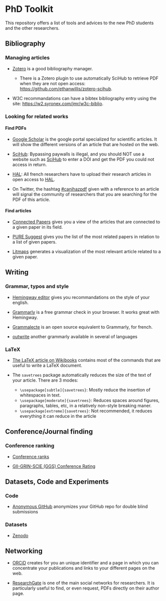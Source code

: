 # PhD Toolkit
This repository offers a list of tools and advices to the new PhD students and the other researchers.

## Bibliography

### Managing articles

* [Zotero](https://www.zotero.org/) is a good bibliography manager.
    * There is a Zotero plugin to use automatically SciHub to retrieve PDF when they are not open access: https://github.com/ethanwillis/zotero-scihub.

* W3C recommandations can have a bibtex bibliography entry using the site: https://w2.syronex.com/jmr/w3c-biblio.

### Looking for related works

#### Find PDFs

* [Google Scholar](https://scholar.google.com/) is the google portal specialized for scientific articles. It will show the different versions of an article that are hosted on the web.

* [SciHub](https://sci-hub.se/): Bypassing paywalls is illegal, and you should NOT use a website such as [SciHub](https://sci-hub.se/) to enter a DOI and get the PDF you could not access in return.

* [HAL](https://hal.archives-ouvertes.fr/): All french researchers have to upload their research articles in open access to [HAL](https://hal.archives-ouvertes.fr/).

* On Twitter, the hashtag [#canihazpdf](https://twitter.com/hashtag/canihazpdf) given with a reference to an article will signal the community of researchers that you are searching for the PDF of this article.

#### Find articles

* [Connected Papers](https://www.connectedpapers.com/) gives you a view of the articles that are connected to a given paper in its field.

* [PURE Suggest](https://fabian-beck.github.io/pure-suggest/) gives you the list of the most related papers in relation to a list of given papers.

* [Litmaps](https://www.litmaps.com/) generates a visualization of the most relevant article related to a given paper.

## Writing

### Grammar, typos and style

* [Hemingway editor](https://hemingwayapp.com/) gives you recommandations on the style of your english.

* [Grammarly](https://app.grammarly.com/) is a free grammar check in your browser. It works great with Hemingway.

* [Grammalecte](https://grammalecte.net/) is an open source equivalent to Grammarly, for french.

* [outwrite](https://app.outwrite.com/) another grammarly available in several of languages

### LaTeX

* [The LaTeX article on Wikibooks](https://en.wikibooks.org/wiki/LaTeX) contains most of the commands that are useful to write a LaTeX document.

* The `savetrees` package automatically reduces the size of the text of your article. There are 3 modes:

    * `\usepackage[subtle]{savetrees}`: Mostly reduce the insertion of whitespaces in text.
    * `\usepackage[moderate]{savetrees}`: Reduces spaces around figures, paragraphs, tables, etc, in a relatively non-style breaking maner.
    * `\usepackage[extreme]{savetrees}`: Not recommended, it reduces everything it can reduce in the article

## Conference/Journal finding

### Conference ranking

* [Conference ranks](http://www.conferenceranks.com/)

* [GII-GRIN-SCIE (GGS) Conference Rating](https://scie.lcc.uma.es:8443/)

## Datasets, Code and Experiments

### Code

* [Anonymous GitHub](https://anonymous.4open.science/) anonymizes your GitHub repo for double blind submissions

### Datasets

* [Zenodo](https://zenodo.org/)

## Networking

* [ORCiD](https://orcid.org/) creates for you an unique identifier and a page in which you can concentrate your publications and links to your different pages on the web.

* [ResearchGate](https://www.researchgate.net/) is one of the main social networks for researchers. It is particularly useful to find, or even request, PDFs directly on their author page.
